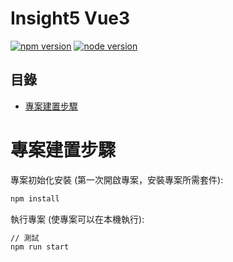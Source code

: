 # Insight5 Vue3

[![npm version](https://img.shields.io/badge/npm-v10.5.0-blue.svg)](#)
[![node version](https://img.shields.io/badge/nodejs-v20.12.2-blue.svg)](#)

目錄
---

* [專案建置步驟](#專案建置步驟)


# 專案建置步驟

專案初始化安裝 (第一次開啟專案，安裝專案所需套件):
```sh
npm install
```

執行專案 (使專案可以在本機執行):
```sh
// 測試
npm run start
```
